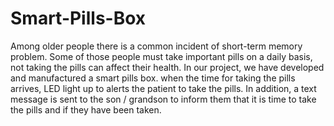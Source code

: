 # Smart-Pills-Box
Among older people there is a common incident of short-term memory problem. Some of those people must take important pills on a daily basis, not taking the pills can affect their health. In our project, we have developed and manufactured a smart pills box. when the time for taking the pills arrives, LED light up to alerts the patient to take the pills. In addition, a text message is sent to the son / grandson to inform them that it is time to take the pills and if they have been taken.
